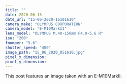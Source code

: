```yaml
---
title: ""
date: 2020-06-15
date_url: "15-06-2020-16101610"
camera_make: "OLYMPUS CORPORATION"
camera_model: "E-M10MarkII"
lens_model: "OLYMPUS M.40-150mm F4.0-5.6 R"
iso: "200"
fnumber: "5.6"
shutter_speed: "400"
image_path: "15_06_2020_051610.jpg"
pixel_x_dimension: 
pixel_y_dimension: 
---
```


This post features an image taken with an E-M10MarkII.